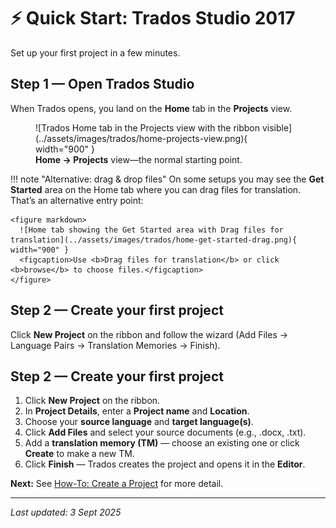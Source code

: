 # ⚡ Quick Start: Trados Studio 2017

Set up your first project in a few minutes.

## Step 1 — Open Trados Studio

When Trados opens, you land on the **Home** tab in the **Projects** view.

<figure markdown>
  ![Trados Home tab in the Projects view with the ribbon visible](../assets/images/trados/home-projects-view.png){ width="900" }
  <figcaption><b>Home → Projects</b> view—the normal starting point.</figcaption>
</figure>

!!! note "Alternative: drag & drop files"
    On some setups you may see the **Get Started** area on the Home tab where you can drag files for translation. That’s an alternative entry point:

    <figure markdown>
      ![Home tab showing the Get Started area with Drag files for translation](../assets/images/trados/home-get-started-drag.png){ width="900" }
      <figcaption>Use <b>Drag files for translation</b> or click <b>browse</b> to choose files.</figcaption>
    </figure>



## Step 2 — Create your first project
Click **New Project** on the ribbon and follow the wizard (Add Files → Language Pairs → Translation Memories → Finish).

## Step 2 — Create your first project

1. Click **New Project** on the ribbon.
2. In **Project Details**, enter a **Project name** and **Location**.
3. Choose your **source language** and **target language(s)**.
4. Click **Add Files** and select your source documents (e.g., .docx, .txt).
5. Add a **translation memory (TM)** — choose an existing one or click **Create** to make a new TM.
6. Click **Finish** — Trados creates the project and opens it in the **Editor**.


**Next:** See [How-To: Create a Project](how-to-create-project.md) for more detail.

---
*Last updated: 3 Sept 2025*
